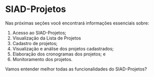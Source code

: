 # SIAD-Projetos

Nas próximas seções você encontrará informações essenciais sobre:

1. Acesso ao SIAD-Projetos;
2. Visualização da Lista de Projetos
3. Cadastro de projetos;
4. Visualização e análise dos projetos cadastrados;
5. Elaboração dos cronogramas dos projetos; e
6. Monitoramento dos projetos.

Vamos entender melhor todas as funcionalidades do SIAD-Projetos?



